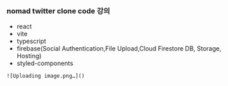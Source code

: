 ### nomad twitter clone code 강의

- react
- vite
- typescript
- firebase(Social Authentication,File Upload,Cloud Firestore DB, Storage, Hosting)
- styled-components
  
```
![Uploading image.png…]()
```
